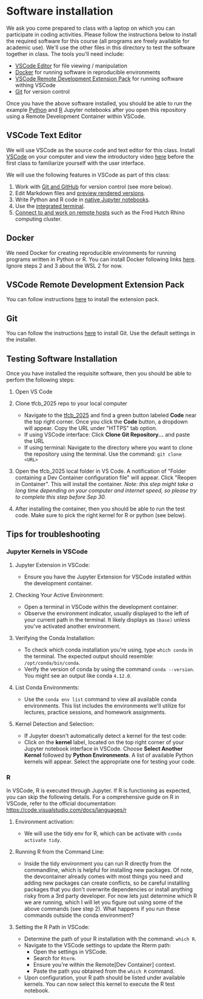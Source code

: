 # Software installation

We ask you come prepared to class with a laptop on which you can participate in coding activities. Please follow the instructions below to install the required software for this course (all programs are freely available for academic use). We'll use the other files in this directory to test the software together in class. The tools you'll need include:

- [VSCode Editor](#text-editor) for file viewing / manipulation
- [Docker](#docker) for running software in reproducible environments
- [VSCode Remote Development Extension Pack](#vscode-remote-development-extension-pack) for running software withing VSCode
- [Git](#git) for version control

Once you have the above software installed, you should be able to run the example [Python](test_python.ipynb) and [R](test_R.ipynb) Jupyter notebooks after you open this repository using a Remote Development Container within VSCode.

## VSCode Text Editor

We will use VSCode as the source code and text editor for this class. Install [VSCode](https://code.visualstudio.com/Download) on your computer and view the introductory video [here](https://code.visualstudio.com/docs/introvideos/basics) before the first class to familiarize yourself with the user interface.

We will use the following features in VSCode as part of this class:

1. Work with [Git and GitHub](https://code.visualstudio.com/docs/introvideos/versioncontrol) for version control (see more below).
2. Edit Markdown files and [preview rendered versions](https://code.visualstudio.com/docs/languages/markdown).
3. Write Python and R code in [native Jupyter notebooks](https://code.visualstudio.com/docs/datascience/jupyter-notebooks).
4. Use the [integrated terminal](https://code.visualstudio.com/docs/editor/integrated-terminal).
5. [Connect to and work on remote hosts](https://code.visualstudio.com/docs/remote/ssh) such as the Fred Hutch Rhino computing cluster.

## Docker

We need Docker for creating reproducible environments for running programs written in Python or R.
You can install Docker following links [here](https://code.visualstudio.com/docs/remote/containers#_installation). Ignore steps 2 and 3 about the WSL 2 for now. 

## VSCode Remote Development Extension Pack

You can follow instructions [here](https://marketplace.visualstudio.com/items?itemName=ms-vscode-remote.vscode-remote-extensionpack) to install the extension pack.

## Git

You can follow the instructions [here](https://git-scm.com/book/en/v2/Getting-Started-Installing-Git) to install Git. Use the default settings in the installer.

## Testing Software Installation

Once you have installed the requisite software, then you should be able to perfom the following steps:

1) Open VS Code

1) Clone tfcb_2025 repo to your local computer  
    - Navigate to the [tfcb_2025](https://github.com/FredHutch/tfcb_2025) and find a green button labeled **Code** near the top right corner. Once you click the **Code**  button, a dropdown will appear. Copy the URL under "HTTPS" tab option.  
    - If using VSCode interface: Click **Clone Git Repository...**  and paste the URL   
    - If using terminal: Navigate to the directory where you want to clone the repository using the terminal. Use the command: `git clone <URL>`

1) Open the tfcb_2025 local folder in VS Code. A notification of "Folder containing a Dev Container configuration file" will appear. Click "Reopen in Container". This will install the container. *Note: this step might take a long time depending on your computer and internet speed, so please try to complete this step before Sep 30.*

1) After installing the container, then you should be able to run the test code. Make sure to pick the right kernel for R or python (see below).


## Tips for troubleshooting
### Jupyter Kernels in VSCode
1) Jupyter Extension in VSCode:
    * Ensure you have the Jupyter Extension for VSCode installed within the development container. 

1) Checking Your Active Environment:
    * Open a terminal in VSCode within the development container.
    * Observe the environment indicator, usually displayed to the left of your current path in the terminal. It likely displays as `(base)` unless you've activated another environment.

1) Verifying the Conda Installation:
    * To check which conda installation you're using, type `which conda` in the terminal. The expected output should resemble: `/opt/conda/bin/conda`.
    * Verify the version of conda by using the command `conda --version`. You might see an output like conda `4.12.0`.

1) List Conda Environments:
    * Use the `conda env list` command to view all available conda environments. This list includes the environments we'll utilize for lectures, practice sessions, and homework assignments.

1) Kernel Detection and Selection:
    * If Jupyter doesn't automatically detect a kernel for the test code:
    * Click on the **kernel** label, located on the top right corner of your Jupyter notebook interface in VSCode. Choose **Select Another Kernel** followed by **Python Environments**. A list of available Python kernels will appear. Select the appropriate one for testing your code.

### R
In VSCode, R is executed through Jupyter. If R is functioning as expected, you can skip the following details. For a comprehensive guide on R in VSCode, refer to the official documentation: https://code.visualstudio.com/docs/languages/r  

1) Environment activation:
    * We will use the tidy env for R, which can be activate with `conda activate tidy`.

1) Running R from the Command Line:
    * Inside the tidy environment you can run R directly from the commandline, which is helpful for installing new packages. Of note, the devcontainer already comes with most things you need and adding new packages can create conflicts, so be careful installing packages that you don't overwrite dependencies or install anything risky from a 3rd party developer. For now lets just determine which R we are running, which I will let you figure out using some of the above commands (see step 2). What happens if you run these commands outside the conda environment?

1) Setting the R Path in VSCode:
    * Determine the path of your R installation with the command: `which R`.
    * Navigate to the VSCode settings to update the Rterm path:
        - Open the settings in VSCode.
        - Search for `Rterm`.
        - Ensure you're within the Remote[Dev Container] context.
        - Paste the path you obtained from the `which R` command.
    * Upon configuration, your R path should be listed under available kernels. You can now select this kernel to execute the R test notebook.
